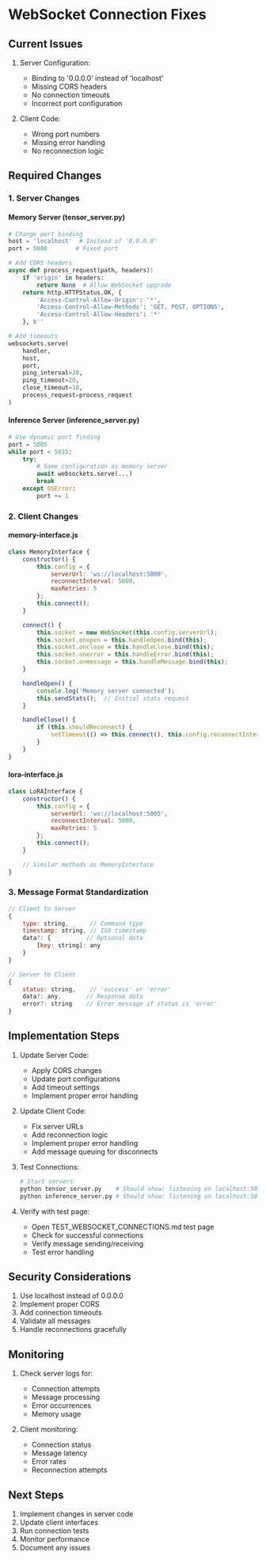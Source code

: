 # WebSocket Connection Fixes

## Current Issues

1. Server Configuration:
   - Binding to '0.0.0.0' instead of 'localhost'
   - Missing CORS headers
   - No connection timeouts
   - Incorrect port configuration

2. Client Code:
   - Wrong port numbers
   - Missing error handling
   - No reconnection logic

## Required Changes

### 1. Server Changes

#### Memory Server (tensor_server.py)
```python
# Change port binding
host = 'localhost'  # Instead of '0.0.0.0'
port = 5000        # Fixed port

# Add CORS headers
async def process_request(path, headers):
    if 'origin' in headers:
        return None  # Allow WebSocket upgrade
    return http.HTTPStatus.OK, {
        'Access-Control-Allow-Origin': '*',
        'Access-Control-Allow-Methods': 'GET, POST, OPTIONS',
        'Access-Control-Allow-Headers': '*'
    }, b''

# Add timeouts
websockets.serve(
    handler,
    host,
    port,
    ping_interval=20,
    ping_timeout=20,
    close_timeout=10,
    process_request=process_request
)
```

#### Inference Server (inference_server.py)
```python
# Use dynamic port finding
port = 5005
while port < 5015:
    try:
        # Same configuration as memory server
        await websockets.serve(...)
        break
    except OSError:
        port += 1
```

### 2. Client Changes

#### memory-interface.js
```javascript
class MemoryInterface {
    constructor() {
        this.config = {
            serverUrl: 'ws://localhost:5000',
            reconnectInterval: 5000,
            maxRetries: 5
        };
        this.connect();
    }

    connect() {
        this.socket = new WebSocket(this.config.serverUrl);
        this.socket.onopen = this.handleOpen.bind(this);
        this.socket.onclose = this.handleClose.bind(this);
        this.socket.onerror = this.handleError.bind(this);
        this.socket.onmessage = this.handleMessage.bind(this);
    }

    handleOpen() {
        console.log('Memory server connected');
        this.sendStats();  // Initial stats request
    }

    handleClose() {
        if (this.shouldReconnect) {
            setTimeout(() => this.connect(), this.config.reconnectInterval);
        }
    }
}
```

#### lora-interface.js
```javascript
class LoRAInterface {
    constructor() {
        this.config = {
            serverUrl: 'ws://localhost:5005',
            reconnectInterval: 5000,
            maxRetries: 5
        };
        this.connect();
    }

    // Similar methods as MemoryInterface
}
```

### 3. Message Format Standardization

```javascript
// Client to Server
{
    type: string,      // Command type
    timestamp: string, // ISO timestamp
    data?: {          // Optional data
        [key: string]: any
    }
}

// Server to Client
{
    status: string,    // 'success' or 'error'
    data?: any,       // Response data
    error?: string    // Error message if status is 'error'
}
```

## Implementation Steps

1. Update Server Code:
   - Apply CORS changes
   - Update port configurations
   - Add timeout settings
   - Implement proper error handling

2. Update Client Code:
   - Fix server URLs
   - Add reconnection logic
   - Implement proper error handling
   - Add message queuing for disconnects

3. Test Connections:
   ```bash
   # Start servers
   python tensor_server.py    # Should show: listening on localhost:5000
   python inference_server.py # Should show: listening on localhost:5005
   ```

4. Verify with test page:
   - Open TEST_WEBSOCKET_CONNECTIONS.md test page
   - Check for successful connections
   - Verify message sending/receiving
   - Test error handling

## Security Considerations

1. Use localhost instead of 0.0.0.0
2. Implement proper CORS
3. Add connection timeouts
4. Validate all messages
5. Handle reconnections gracefully

## Monitoring

1. Check server logs for:
   - Connection attempts
   - Message processing
   - Error occurrences
   - Memory usage

2. Client monitoring:
   - Connection status
   - Message latency
   - Error rates
   - Reconnection attempts

## Next Steps

1. Implement changes in server code
2. Update client interfaces
3. Run connection tests
4. Monitor performance
5. Document any issues